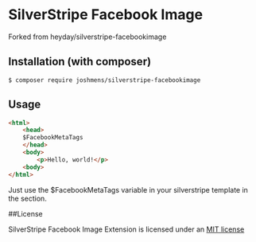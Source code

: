 # SilverStripe Facebook Image

Forked from heyday/silverstripe-facebookimage


## Installation (with composer)

	$ composer require joshmens/silverstripe-facebookimage

## Usage

```html
<html>
	<head>
	$FacebookMetaTags
	</head>
	<body>
		<p>Hello, world!</p>
	<body>
</html>
```

Just use the $FacebookMetaTags variable in your silverstripe template in the <head> section.

##License

SilverStripe Facebook Image Extension is licensed under an [MIT license](http://mit-license.org/)
